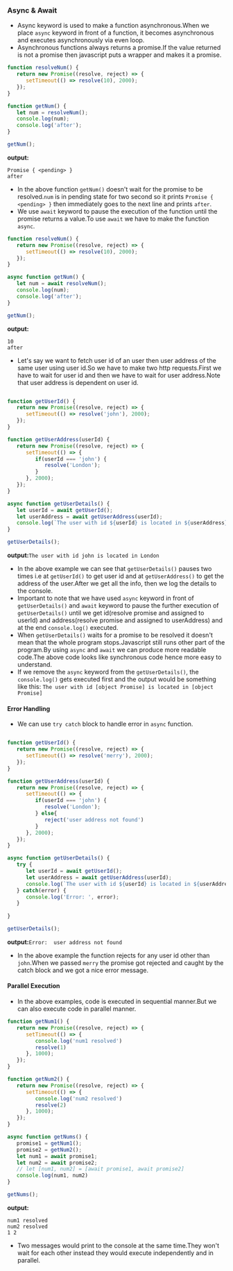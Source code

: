 ### Async & Await
* Async keyword is used to make a function asynchronous.When we place `async` keyword in front of a function, it becomes asynchronous and executes asynchronously via even loop.
* Asynchronous functions always returns a promise.If the value returned is not a promise then javascript puts a wrapper and makes it a promise.   

```js
function resolveNum() {
   return new Promise((resolve, reject) => {
      setTimeout(() => resolve(10), 2000);
   });
}

function getNum() {
   let num = resolveNum();
   console.log(num);
   console.log('after');
}

getNum();
```
**output:**
```
Promise { <pending> }
after
```
* In the above function `getNum()` doesn't wait for the promise to be resolved.`num` is in pending state for two second so it prints `Promise { <pending> }` then immediately goes to the next line and prints `after`.
* We use `await` keyword to pause the execution of the function until the promise returns a value.To use `await` we have to make the function `async`.
```js
function resolveNum() {
   return new Promise((resolve, reject) => {
      setTimeout(() => resolve(10), 2000);
   });
}

async function getNum() {
   let num = await resolveNum();
   console.log(num);
   console.log('after');
}

getNum();
```
**output:**
```
10
after
```
* Let's say we want to fetch user id of an user then user address of the same user using user id.So we have to make two http requests.First we have to wait for user id and then we have to wait for user address.Note that user address is dependent on user id.
```js

function getUserId() {
   return new Promise((resolve, reject) => {
      setTimeout(() => resolve('john'), 2000);
   });
}

function getUserAddress(userId) {
   return new Promise((resolve, reject) => {
      setTimeout(() => {
         if(userId === 'john') {
            resolve('London');
         }
      }, 2000);
   });
}

async function getUserDetails() {
   let userId = await getUserId();
   let userAddress = await getUserAddress(userId);
   console.log(`The user with id ${userId} is located in ${userAddress}`);
}

getUserDetails();
```
**output:**`The user with id john is located in London`  
* In the above example we can see that `getUserDetails()` pauses two times i.e at `getUserId()` to get user id and at `getUserAddress()` to get the address of the user.After we get all the info, then we log the details to the console.
* Important to note that we have used `async` keyword in front of `getUserDetails()` and `await` keyword to pause the further execution of `getUserDetails()` until we get id(resolve promise and assigned to userId) and address(resolve promise and assigned to userAddress) and at the end `console.log()` executed.
* When `getUserDetails()` waits for a promise to be resolved it doesn't mean that the whole program stops.Javascript still runs other part of the program.By using `async` and `await` we can produce more readable code.The above code looks like synchronous code hence more easy to understand.
* If we remove the `async` keyword from the `getUserDetails()`, the `console.log()` gets executed first and the output would be something like this: `The user with id [object Promise] is located in [object Promise]`
#### Error Handling
* We can use `try catch` block to handle error in `async` function.
```js

function getUserId() {
   return new Promise((resolve, reject) => {
      setTimeout(() => resolve('merry'), 2000);
   });
}

function getUserAddress(userId) {
   return new Promise((resolve, reject) => {
      setTimeout(() => {
         if(userId === 'john') {
            resolve('London');
         } else{
            reject('user address not found')
         }
      }, 2000);
   });
}

async function getUserDetails() {
   try {
      let userId = await getUserId();
      let userAddress = await getUserAddress(userId);
      console.log(`The user with id ${userId} is located in ${userAddress}`);
   } catch(error) {
      console.log('Error: ', error);
   }
   
}

getUserDetails();
```
**output:**`Error:  user address not found`  
* In the above example the function rejects for any user id other than `john`.When we passed `merry` the promise got rejected and caught by the catch block and we got a nice error message.
#### Parallel Execution
* In the above examples, code is executed in sequential manner.But we can also execute code in parallel manner.
```js
function getNum1() {
   return new Promise((resolve, reject) => {
      setTimeout(() => {
         console.log('num1 resolved')
         resolve(1)
      }, 1000);
   });
}

function getNum2() {
   return new Promise((resolve, reject) => {
      setTimeout(() => {
         console.log('num2 resolved')
         resolve(2)
      }, 1000);
   });
}

async function getNums() {
   promise1 = getNum1();
   promise2 = getNum2();
   let num1 = await promise1;
   let num2 = await promise2;
   // let [num1, num2] = [await promise1, await promise2]
   console.log(num1, num2)
}

getNums();
```
**output:**
```
num1 resolved
num2 resolved
1 2
```
* Two messages would print to the console at the same time.They won't wait for each other instead they would execute independently and in parallel.